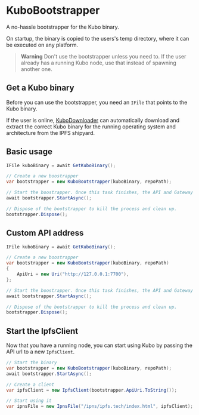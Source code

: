 # KuboBootstrapper
A no-hassle bootstrapper for the Kubo binary.

On startup, the binary is copied to the users's temp directory, where it can be executed on any platform.

> **Warning** Don't use the bootstrapper unless you need to. If the user already has a running Kubo node, use that instead of spawning another one.

## Get a Kubo binary
Before you can use the bootstrapper, you need an `IFile` that points to the Kubo binary. 

If the user is online, [KuboDownloader](KuboDownloader.md) can automatically download and extract the correct Kubo binary for the running operating system and architecture from the IPFS shipyard.

## Basic usage

```cs
IFile kuboBinary = await GetKuboBinary();

// Create a new boostrapper
var bootstrapper = new KuboBootstrapper(kuboBinary, repoPath);

// Start the boostrapper. Once this task finishes, the API and Gateway will be ready for use.
await bootstrapper.StartAsync();

// Dispose of the bootstrapper to kill the process and clean up.
bootstrapper.Dispose();
```

## Custom API address
```cs
IFile kuboBinary = await GetKuboBinary();

// Create a new boostrapper
var bootstrapper = new KuboBootstrapper(kuboBinary, repoPath)
{
    ApiUri = new Uri("http://127.0.0.1:7700"),
};

// Start the boostrapper. Once this task finishes, the API and Gateway will be ready for use.
await bootstrapper.StartAsync();

// Dispose of the bootstrapper to kill the process and clean up.
bootstrapper.Dispose();
```

## Start the IpfsClient
Now that you have a running node, you can start using Kubo by passing the API url to a new `IpfsClient`.

```cs
// Start the binary
var bootstrapper = new KuboBootstrapper(kuboBinary, repoPath);
await bootstrapper.StartAsync();

// Create a client
var ipfsClient = new IpfsClient(bootstrapper.ApiUri.ToString());

// Start using it
var ipnsFile = new IpnsFile("/ipns/ipfs.tech/index.html", ipfsClient);
```
